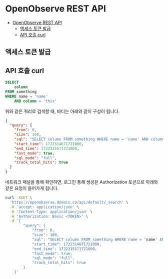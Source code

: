 # OpenObserve REST API

- [OpenObserve REST API](#openobserve-rest-api)
    - [액세스 토큰 발급](#액세스-토큰-발급)
    - [API 호출 curl](#api-호출-curl)

## 액세스 토큰 발급

## API 호출 curl

```sql
SELECT 
    column 
FROM something
WHERE name = 'name' 
    AND column = 'this'
```

위와 같은 쿼리로 검색할 때, 바디는 아래와 같이 구성이 됩니다.

```json
{
  "query": {
    "from": 0,
    "size": 100,
    "sql": "SELECT column FROM something WHERE name = 'name' AND column = 'this'",
    "start_time": 1722314671721000,
    "end_time": 1722315571721000,
    "fast_mode": true,
    "sql_mode": "full",
    "track_total_hits": true
  }
}
```

네트워크 패널을 통해 확인하면, 로그인 통해 생성된 Authorization 토큰으로 아래와 같은 요청이 들어가게 됩니다.

```sh
curl -XGET \
  'https://openobserve.domain.co/api/default/_search' \
  -H 'accept: application/json' \
  -H 'Content-Type: application/json' \
  -H 'Authorization: Basic <TOKEN>' \
  -d '{
        "query": {
            "from": 0,
            "size": 100,
            "sql": "SELECT column FROM something WHERE name = 'name' AND column = 'this'",
            "start_time": 1722314671721000,
            "end_time": 1722315571721000,
            "fast_mode": true,
            "sql_mode": "full",
            "track_total_hits": true
        }
    }'
```
